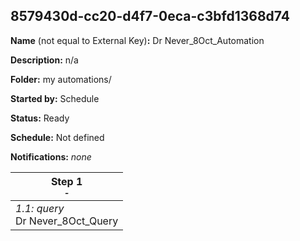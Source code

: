 ## 8579430d-cc20-d4f7-0eca-c3bfd1368d74

**Name** (not equal to External Key)**:** Dr Never_8Oct_Automation

**Description:** n/a

**Folder:** my automations/

**Started by:** Schedule

**Status:** Ready

**Schedule:** Not defined

**Notifications:** _none_


| Step 1<br>_<small>-</small>_ |
| --- |
| _1.1: query_<br>Dr Never_8Oct_Query |
